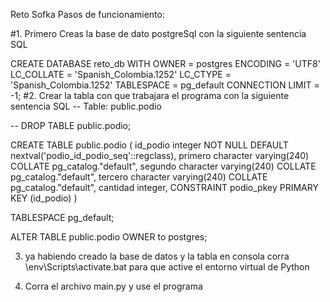 ﻿Reto Sofka
Pasos de funcionamiento:

#1. Primero Creas la base de dato postgreSql con la siguiente sentencia SQL
   
CREATE DATABASE reto_db
WITH
OWNER = postgres
ENCODING = 'UTF8'
LC_COLLATE = 'Spanish_Colombia.1252'
LC_CTYPE = 'Spanish_Colombia.1252'
TABLESPACE = pg_default
CONNECTION LIMIT = -1;
#2. Crear la tabla con que trabajara el programa con la siguiente sentencia SQL
-- Table: public.podio

-- DROP TABLE public.podio;

CREATE TABLE public.podio
(
id_podio integer NOT NULL DEFAULT nextval('podio_id_podio_seq'::regclass),
primero character varying(240) COLLATE pg_catalog."default",
segundo character varying(240) COLLATE pg_catalog."default",
tercero character varying(240) COLLATE pg_catalog."default",
cantidad integer,
CONSTRAINT podio_pkey PRIMARY KEY (id_podio)
)

TABLESPACE pg_default;

ALTER TABLE public.podio
OWNER to postgres;

3. ya habiendo creado la base de datos y la tabla en consola corra \env\Scripts\activate.bat para que active el entorno virtual de Python

4. Corra el archivo main.py y use el programa

